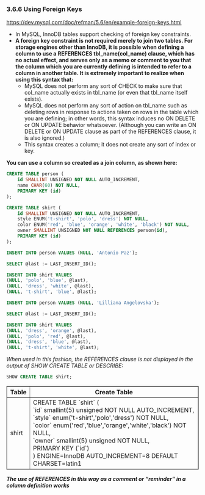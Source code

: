 ### 3.6.6 Using Foreign Keys

https://dev.mysql.com/doc/refman/5.6/en/example-foreign-keys.html

- In MySQL, InnoDB tables support checking of foreign key constraints.
- <strong>A foreign key constraint is not required merely to join two tables. For storage engines other than InnoDB, it is possible when defining a column to use a REFERENCES tbl_name(col_name) clause, which has no actual effect, and serves only as a memo or comment to you that the column which you are currently defining is intended to refer to a column in another table. It is extremely important to realize when using this syntax that:</strong>
    - MySQL does not perform any sort of CHECK to make sure that col_name actually exists in tbl_name (or even that tbl_name itself exists).
    - MySQL does not perform any sort of action on tbl_name such as deleting rows in response to actions taken on rows in the table which you are defining; in other words, this syntax induces no ON DELETE or ON UPDATE behavior whatsoever. (Although you can write an ON DELETE or ON UPDATE clause as part of the REFERENCES clause, it is also ignored.)
    - This syntax creates a column; it does not create any sort of index or key.
<strong>
You can use a column so created as a join column, as shown here:
</strong>

```SQL
CREATE TABLE person (
    id SMALLINT UNSIGNED NOT NULL AUTO_INCREMENT,
    name CHAR(60) NOT NULL,
    PRIMARY KEY (id)
);

CREATE TABLE shirt (
    id SMALLINT UNSIGNED NOT NULL AUTO_INCREMENT,
    style ENUM('t-shirt', 'polo', 'dress') NOT NULL,
    color ENUM('red', 'blue', 'orange', 'white', 'black') NOT NULL,
    owner SMALLINT UNSIGNED NOT NULL REFERENCES person(id),
    PRIMARY KEY (id)
);

INSERT INTO person VALUES (NULL, 'Antonio Paz');

SELECT @last := LAST_INSERT_ID();

INSERT INTO shirt VALUES
(NULL, 'polo', 'blue', @last),
(NULL, 'dress', 'white', @last),
(NULL, 't-shirt', 'blue', @last);

INSERT INTO person VALUES (NULL, 'Lilliana Angelovska');

SELECT @last := LAST_INSERT_ID();

INSERT INTO shirt VALUES
(NULL, 'dress', 'orange', @last),
(NULL, 'polo', 'red', @last),
(NULL, 'dress', 'blue', @last),
(NULL, 't-shirt', 'white', @last);
```

<i>When used in this fashion, the REFERENCES clause is not displayed in the output of SHOW CREATE TABLE or DESCRIBE:</i>

```SQL
SHOW CREATE TABLE shirt;
```

<table border="1" style="border-collapse:collapse">
    <tr>
        <th>Table</th>
        <th>Create Table</th>
    </tr>
    <tr>
        <td>shirt</td>
        <td>CREATE TABLE `shirt` (<br/> `id` smallint(5) unsigned NOT NULL AUTO_INCREMENT,<br/> `style` enum(&#39;t-shirt&#39;,&#39;polo&#39;,&#39;dress&#39;)
            NOT NULL,<br/> `color` enum(&#39;red&#39;,&#39;blue&#39;,&#39;orange&#39;,&#39;white&#39;,&#39;black&#39;)
            NOT NULL,<br/> `owner` smallint(5) unsigned NOT NULL,<br/> PRIMARY KEY (`id`)<br/>) ENGINE=InnoDB
            AUTO_INCREMENT=8 DEFAULT CHARSET=latin1
        </td>
    </tr>
</table>

<strong><i>The use of REFERENCES in this way as a comment or “reminder” in a column definition works </i></strong>
